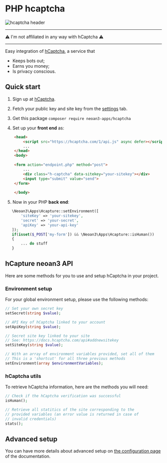 # PHP hcaptcha 

![hcaptcha header](https://hcaptcha.com/static/img/hcaptcha-og_img.png)

---

:warning: I'm not affiliated in any way with hCaptcha :warning:

---

Easy integration of [hCaptcha](https://hcaptcha.com), a service that 

- Keeps bots out;
- Earns you money;
- Is privacy conscious.

## Quick start

1. Sign up at [hCaptcha](https://hcaptcha.com).

2. Fetch your public key and site key from the [settings](https://dashboard.hcaptcha.com/settings) tab.

3. Get this package `composer require neoan3-apps/hcaptcha`

4. Set up your **front end** as:

```html
    <head>
        <script src="https://hcaptcha.com/1/api.js" async defer></script>
        ...
    </head>
    <body>
    
    <form action="endpoint.php" method="post">
        ...
        <div class="h-captcha" data-sitekey="your-sitekey"></div>
        <input type="submit" value="send">
    </form>
    
    </body>
```

5. Now in your PHP **back end**:

```php
   \Neoan3\Apps\Hcapture::setEnvironment([
       'siteKey' => 'your-sitekey',
       'secret' => 'your-secret',
       'apiKey' => 'your-api-key'
   ]); 
   if(isset($_POST['my-form']) && \Neoan3\Apps\Hcapture::isHuman())
   {
       ... do stuff
   }
```

## hCapture neoan3 API

Here are some methods for you to use and setup hCaptcha in your project.

### Environment setup

For your global environment setup, please use the following methods:

```php
// Set your own secret key
setSecret(string $value);

// API Key of hCaptcha linked to your account
setApiKey(string $value);

// Secret site key linked to your site
// See: https://docs.hcaptcha.com/api#addnewsitekey
setSiteKey(string $value);

// With an array of environment variables provided, set all of them
// This is a 'shortcut' for all three previous methods
setEnvironment(array $environmentVariables);
```

### hCaptcha utils

To retrieve hCaptcha information, here are the methods you will need:

```php
// Check if the hCaptcha verification was successful
isHuman();

// Retrieve all statitics of the site corresponding to the 
// provided variables (an error value is returned in case of
// invalid credentials)
stats();
```
    
## Advanced setup

You can have more details about advanced setup on [the configuration page](https://docs.hcaptcha.com/configuration) of the documentation.
